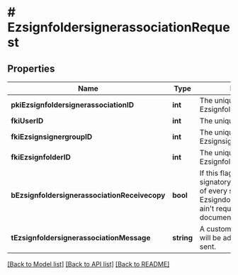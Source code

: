 # # EzsignfoldersignerassociationRequest

## Properties

Name | Type | Description | Notes
------------ | ------------- | ------------- | -------------
**pkiEzsignfoldersignerassociationID** | **int** | The unique ID of the Ezsignfoldersignerassociation | [optional]
**fkiUserID** | **int** | The unique ID of the User | [optional]
**fkiEzsignsignergroupID** | **int** | The unique ID of the Ezsignsignergroup | [optional]
**fkiEzsignfolderID** | **int** | The unique ID of the Ezsignfolder |
**bEzsignfoldersignerassociationReceivecopy** | **bool** | If this flag is true. The signatory will receive a copy of every signed Ezsigndocument even if it ain&#39;t required to sign the document. | [optional]
**tEzsignfoldersignerassociationMessage** | **string** | A custom text message that will be added to the email sent. | [optional]

[[Back to Model list]](../../README.md#models) [[Back to API list]](../../README.md#endpoints) [[Back to README]](../../README.md)
